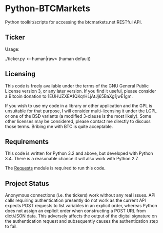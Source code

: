 Python-BTCMarkets
=================

Python toolkit/scripts for accessing the btcmarkets.net RESTful API.

Ticker
-------

Usage:

./ticker.py <currency> <instrument> <--human|raw> (human default)

Licensing
---------

This code is freely available under the terms of the GNU General Public License version 3, or any later version.  If you find it useful, please consider a Bitcoin donation to 1EUHUZXEA1QKqrHLjAtJj65BaXg1jwE1gm.

If you wish to use my code in a library or other application and the GPL is unsuitable for that purpose, I will consider multi-licensing it under the LGPL or one of the BSD variants (a modified 3-clause is the most likely).  Some other licenses may be considered, please contact me directly to discuss those terms.  Bribing me with BTC is quite acceptable.


Requirements
------------

This code is written for Python 3.2 and above, but developed with Python 3.4.  There is a reasonable chance it will also work with Python 2.7.

The [Requests](http://docs.python-requests.org/en/latest/) module is required to run this code.


Project Status
--------------

Anonymous connections (i.e. the tickers) work without any real issues.  API calls requiring authentication presently do not work as the current API expects POST requests to list variables in an explicit order, whereas Python does not assign an explicit order when constructing a POST URL from dict/JSON data.  This adversely affects the output of the digital signature on the authentication request and subsequently causes the authentication step to fail.



